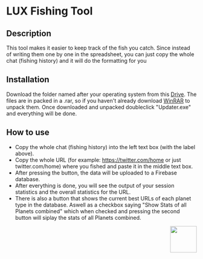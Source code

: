 # LUX Fishing Tool

## Description

This tool makes it easier to keep track of the fish you catch. Since instead of writing them one by one in the spreadsheet, you can just copy the whole chat (fishing history) and it will do the formatting for you


## Installation 

Download the folder named after your operating system from this <a href = "https://drive.google.com/drive/folders/1jB0DPZG3YD96eNX0ljwyOTVxWFvShqCZ?usp=sharing">Drive</a>. The files are in packed in a .rar, so if you haven't already download <a href = "https://www.win-rar.com/">WinRAR</a> to unpack them.
Once downloaded and unpacked doubleclick "Updater.exe" and everything will be done. 

## How to use

- Copy the whole chat (fishing history) into the left text box (with the label above).   
- Copy the whole URL (for example: https://twitter.com/home or just twitter.com/home) where you fished and paste it in the middle text box. 
- After pressing the button, the data will be uploaded to a Firebase database.
- After everything is done, you will see the output of your session statistics and the overall statistics for the URL.
- There is also a button that shows the current best URLs of each planet type in the database. Aswell as a checkbox saying "Show Stats of all Planets combined" which when checked and pressing the second button will siplay the stats of all Planets combined.   

<a href="https://thelocaluniverse.com/"><img align="right" src="https://odyssey-web-cdn.s3.us-west-1.amazonaws.com/assets/lux-logo-square.png" width="70"></a>
